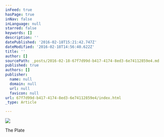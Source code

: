 ```yaml
---
inFeed: true
hasPage: true
inNav: false
inLanguage: null
starred: false
keywords: []
description: ''
datePublished: '2016-02-18T15:21:42.747Z'
dateModified: '2016-02-18T14:56:40.622Z'
title: ''
author: []
sourcePath: _posts/2016-02-18-67f7d99d-b417-4174-8ed3-6e74112859e4.md
published: true
authors: []
publisher:
  name: null
  domain: null
  url: null
  favicon: null
url: 67f7d99d-b417-4174-8ed3-6e74112859e4/index.html
_type: Article

---
```

![](https://the-grid-user-content.s3-us-west-2.amazonaws.com/35bf5775-7238-4c95-8e7c-95deb13d34e1.jpg)

The Plate